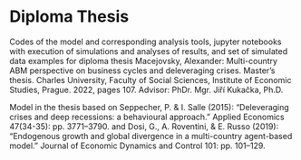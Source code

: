 # Diploma Thesis

Codes of the model and corresponding analysis tools, jupyter notebooks with execution of simulations and analyses of results, and set of simulated data examples
for diploma thesis 
Macejovsky, Alexander: Multi-country ABM perspective on business cycles and deleveraging crises. Master’s thesis. Charles University, Faculty of Social Sciences, Institute of Economic Studies, Prague. 2022, pages 107. Advisor: PhDr. Mgr. Jiří Kukačka, Ph.D.

Model in the thesis based on 
Seppecher, P. & I. Salle (2015): “Deleveraging crises and deep recessions: a behavioural approach.” Applied Economics 47(34-35): pp. 3771–3790.
and 
Dosi, G., A. Roventini, & E. Russo (2019): “Endogenous growth and global divergence in a multi-country agent-based model.” Journal of Economic Dynamics and Control 101: pp. 101–129.
